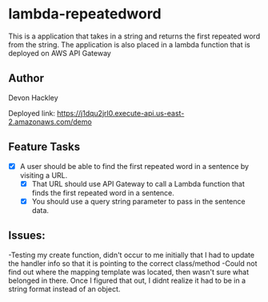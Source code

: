 # lambda-repeatedword
This is a application that takes in a string and returns the first repeated word from the string. The application is also placed in a lambda function that is deployed on AWS API Gateway

## Author
Devon Hackley

Deployed link: https://j1dqu2jrl0.execute-api.us-east-2.amazonaws.com/demo

## Feature Tasks
- [x] A user should be able to find the first repeated word in a sentence by visiting a URL.
    - [x] That URL should use API Gateway to call a Lambda function that finds the first repeated word in a sentence.
    - [x] You should use a query string parameter to pass in the sentence data.

## Issues:
-Testing my create function, didn't occur to me initially that I had to update the handler info so that it is pointing to the correct class/method
-Could not find out where the mapping template was located, then wasn't sure what belonged in there. Once I figured that out, I didnt realize it had to be in a string format instead of an object.
